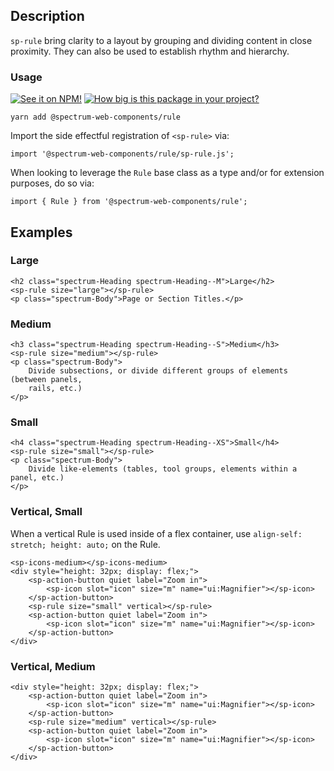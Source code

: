 ## Description

`sp-rule` bring clarity to a layout by grouping and dividing content in close proximity. They can also be used to establish rhythm and hierarchy.

### Usage

[![See it on NPM!](https://img.shields.io/npm/v/@spectrum-web-components/rule?style=for-the-badge)](https://www.npmjs.com/package/@spectrum-web-components/rule)
[![How big is this package in your project?](https://img.shields.io/bundlephobia/minzip/@spectrum-web-components/rule?style=for-the-badge)](https://bundlephobia.com/result?p=@spectrum-web-components/rule)

```
yarn add @spectrum-web-components/rule
```

Import the side effectful registration of `<sp-rule>` via:

```
import '@spectrum-web-components/rule/sp-rule.js';
```

When looking to leverage the `Rule` base class as a type and/or for extension purposes, do so via:

```
import { Rule } from '@spectrum-web-components/rule';
```

## Examples

### Large

```html-live
<h2 class="spectrum-Heading spectrum-Heading--M">Large</h2>
<sp-rule size="large"></sp-rule>
<p class="spectrum-Body">Page or Section Titles.</p>
```

### Medium

```html-live
<h3 class="spectrum-Heading spectrum-Heading--S">Medium</h3>
<sp-rule size="medium"></sp-rule>
<p class="spectrum-Body">
    Divide subsections, or divide different groups of elements (between panels,
    rails, etc.)
</p>
```

### Small

```html-live
<h4 class="spectrum-Heading spectrum-Heading--XS">Small</h4>
<sp-rule size="small"></sp-rule>
<p class="spectrum-Body">
    Divide like-elements (tables, tool groups, elements within a panel, etc.)
</p>
```

### Vertical, Small

When a vertical Rule is used inside of a flex container, use `align-self: stretch; height: auto;` on the Rule.

```html-live
<sp-icons-medium></sp-icons-medium>
<div style="height: 32px; display: flex;">
    <sp-action-button quiet label="Zoom in">
        <sp-icon slot="icon" size="m" name="ui:Magnifier"></sp-icon>
    </sp-action-button>
    <sp-rule size="small" vertical></sp-rule>
    <sp-action-button quiet label="Zoom in">
        <sp-icon slot="icon" size="m" name="ui:Magnifier"></sp-icon>
    </sp-action-button>
</div>
```

### Vertical, Medium

```html-live
<div style="height: 32px; display: flex;">
    <sp-action-button quiet label="Zoom in">
        <sp-icon slot="icon" size="m" name="ui:Magnifier"></sp-icon>
    </sp-action-button>
    <sp-rule size="medium" vertical></sp-rule>
    <sp-action-button quiet label="Zoom in">
        <sp-icon slot="icon" size="m" name="ui:Magnifier"></sp-icon>
    </sp-action-button>
</div>
```
